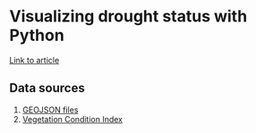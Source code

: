# Visualizing drought status with Python

[Link to article](https://medium.com/@timosville/visualizing-drought-status-with-python-a34bab5dc075)
## Data sources
1. [GEOJSON files](https://github.com/mikelmaron/kenya-election-data/tree/master/data)
2. [Vegetation Condition Index](http://www.ndma.go.ke/index.php/resource-centre/send/57-drought-updates/1624-vegetation-condition-index-as-at-january-18-2017)
